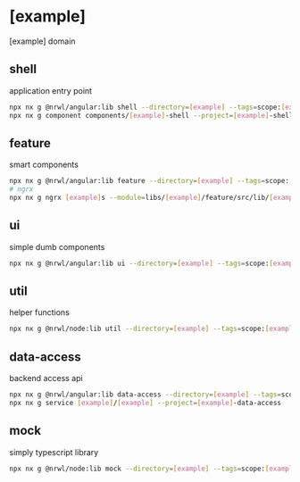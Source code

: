 # [example]
[example] domain
## shell
application entry point
```sh
npx nx g @nrwl/angular:lib shell --directory=[example] --tags=scope:[example],dtype:shell --routing --lazy --parent-module=[your application module path]
npx nx g component components/[example]-shell --project=[example]-shell
```
## feature
smart components
```sh
npx nx g @nrwl/angular:lib feature --directory=[example] --tags=scope:[example],dtype:feature
# ngrx
npx nx g ngrx [example]s --module=libs/[example]/feature/src/lib/[example]-feature.module.ts --facade --syntax=creators --directory=+state/[example]s
```
## ui
simple dumb components
```sh
npx nx g @nrwl/angular:lib ui --directory=[example] --tags=scope:[example],dtype:ui
```
## util
helper functions
```sh
npx nx g @nrwl/node:lib util --directory=[example] --tags=scope:[example],dtype:util
```
## data-access
backend access api
```sh
npx nx g @nrwl/angular:lib data-access --directory=[example] --tags=scope:[example],dtype:data-access
npx nx g service [example]/[example] --project=[example]-data-access
```
## mock
simply typescript library
```sh
npx nx g @nrwl/node:lib mock --directory=[example] --tags=scope:[example],dtype:mock
